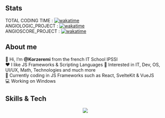 ## Stats  
TOTAL CODING TIME : [![wakatime](https://wakatime.com/badge/user/bd983427-c491-4a42-8cb8-c95de187e70a.svg)](https://wakatime.com/@bd983427-c491-4a42-8cb8-c95de187e70a)    
ANGIOLOGIC_PROJECT : [![wakatime](https://wakatime.com/badge/github/Korzeremi/AngioLogic.svg)](https://wakatime.com/badge/github/Korzeremi/AngioLogic)    
ANGIOSCORE_PROJECT : [![wakatime](https://wakatime.com/badge/user/bd983427-c491-4a42-8cb8-c95de187e70a/project/3140c132-33c9-4a03-9dae-2ceeb71d5ba9.svg)](https://wakatime.com/badge/user/bd983427-c491-4a42-8cb8-c95de187e70a/project/3140c132-33c9-4a03-9dae-2ceeb71d5ba9)   
  
## About me  
👋 Hi, I’m **@Korzeremi** from the french IT School IPSSI  
❤️ I like JS Frameworks & Scripting Languages
👀 Interested in IT, Dev, OS, UI/UX, Math, Technologies and much more  
🔭 Currently coding in JS Frameworks such as React, SvelteKit & VueJS  
💻 Working on Windows

## Skills & Tech  
<p align="center">
  <a href="https://skillicons.dev">
    <img src="https://skillicons.dev/icons?i=bash,cpp,css,docker,electron,express,figma,git,github,html,js,linux,md,mysql,nodejs,postman,php,py,react,svelte,vite,vue,vscode&perline=14" />
  </a>
</p>
